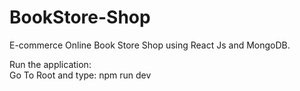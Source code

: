 # BookStore-Shop
E-commerce Online Book Store Shop using React Js and MongoDB.


Run the application:
<br>
    Go To Root and type: npm run dev